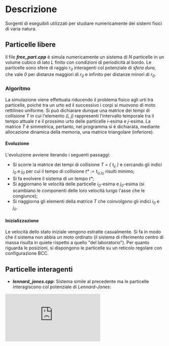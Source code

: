 # Descrizione

Sorgenti di eseguibili utilizzati per studiare numericamente dei sistemi fisici di varia natura.

## Particelle libere

Il file  ***free_part.cpp*** è simula numericamente un sistema di _N_ particelle in un volume cubico di lato _L_ finito con condizioni di periodicità al bordo.
Le particelle sono sfere di raggio _r<sub>0</sub>_ interagenti col potenziale di _sfera dura_, che vale _0_ per distanze maggiori di _r<sub>0</sub>_ e infinito per distanze minori di _r<sub>0</sub>_.

### Algoritmo

La simulazione viene effettuata riducendo il problema fisico agli urti tra
particelle, poiché tra un urto ed il successivo i corpi si muovono di
moto rettilineo uniforme.
Si può dichiarare dunque una matrice dei tempi di collisione _T_ in cui l'elemento _(i, j)_ rappresenti l'intervallo temporale tra il tempo attuale _t_ e il prossimo urto delle particelle _i_-esima e _j_-esima.
La matrice _T_ è simmetrica, pertanto, nel programma si è dichiarata, mediante allocazione dinamica della memoria, una matrice triangolare (inferiore).

#### Evoluzione

L'evoluzione avviene iterando i seguenti passaggi:

* Si scorre la matrice dei tempi di collisione _T = { t<sub>ij</sub> }_ e cercando gli indici _i<sub>0</sub>_ e _j<sub>0</sub>_ per cui il tempo di collisione _t* := t<sub>i<sub>0</sub> j<sub>0</sub>_ risulti minimo;
* Si fa evolvere il sistema di un tempo _t*_;
* Si aggiornano le velocità delle particelle _i<sub>0</sub>_-esima e _j<sub>0</sub>_-esima (si scambiano le componenti delle loro velocità lungo l'asse che le congiunce);
* Si riaggiorna gli elementi della matrice _T_ che coinvolgono gli indici _i<sub>0</sub>_ e _j<sub>0</sub>_.

#### Inizializzazione

Le velocità dello stato iniziale vengono estratte casualmente.
Si fa in modo che il sistema non abbia un moto ordinato (il sistema di riferimento centro
di massa risulta in quiete rispetto a quello "del laboratorio").
Per quanto riguarda le posizioni, si dispongono le particelle su un reticolo regolare
con configurazione BCC.

## Particelle interagenti

* ***lennard_jones.cpp***:
Sistema simile al precedente ma le particelle interagiscono col potenziale di _Lennard-Jones_:

![LJ](http://www.sciweavers.org/tex2img.php?eq=U%28r%29%20%3D%20k%5Cepsilon%20%5Cbigg%5B%0A%5Cbigg%28%5Cfrac%7B%5Csigma%7D%7Br%7D%5Cbigg%29%5E%7Bm%7D%0A%20-%20%5Cbigg%28%5Cfrac%7B%5Csigma%7D%7Br%7D%5Cbigg%29%5En%0A%5Cbigg%5D%0A%5Cqquad%0A%28k%2Cm%2Cn%29%20%3D%20%284%2C12%2C6%29.&bc=White&fc=Black&im=jpg&fs=12&ff=arev&edit=0)



